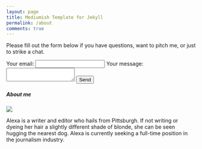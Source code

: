 ```yaml
---
layout: page
title: Mediumish Template for Jekyll
permalink: /about
comments: true
---
```


<div class="row justify-content-between">
<div class="col-md-8 pr-5">


<p>Please fill out the form below if you have questions, want to pitch me, or just to strike a chat.</p>

<div class="contact">
  <form
  action="https://formspree.io/f/xpzewwzk"
  method="POST"
>
  <label>
    Your email:
    <input type="email" name="email">
  </label>
  <label>
    Your message:
    <textarea name="message"></textarea>
  </label>
  <!-- your other form fields go here -->
  <button type="submit">Send</button>
</form>
</div>

</div>

<div class="col-md-4">

<div class="sticky-top sticky-top-80">
<h5>About me</h5>

<p class="mb-5"><img class="shadow-lg" src="{{site.baseurl}}/assets/images/photo.jpg" style="border-radius:5%" /></p>

<p>Alexa is a writer and editor who hails from Pittsburgh. If not writing or dyeing her hair a slightly different shade of blonde, she can be seen hugging the nearest dog. Alexa is currently seeking a full-time position in the journalism industry.</p>


</div>
</div>
</div>
